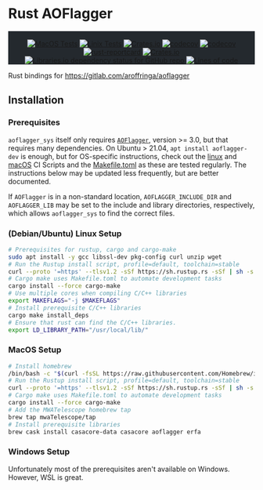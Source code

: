 # Rust AOFlagger

<!-- markdownlint-disable MD033 -->
<div class="bg-gray-dark" align="center" style="background-color:#24292e">
<br/>
<a href="https://github.com/MWATelescope/rust-aoflagger/actions/workflows/linux_test.yml">
  <img src="https://github.com/MWATelescope/rust-aoflagger/actions/workflows/linux_test.yml/badge.svg" alt="MacOS Tests"></a>
<a href="https://github.com/MWATelescope/rust-aoflagger/actions/workflows/macos_test.yml">
  <img src="https://github.com/MWATelescope/rust-aoflagger/actions/workflows/macos_test.yml/badge.svg" alt="Linix Tests"></a>
<a href="https://crates.io/crates/aoflagger_sys">
  <img alt="Crates.io" src="https://img.shields.io/crates/d/aoflagger_sys?label=crates.io%20%E2%AC%87%EF%B8%8F"></a>
<a href="https://docs.rs/crate/aoflagger_sys/">
  <img src="https://docs.rs/aoflagger_sys/badge.svg" alt="codecov"></a>
<a href="https://codecov.io/gh/MWATelescope/rust-aoflagger">
  <img src="https://codecov.io/gh/MWATelescope/rust-aoflagger/branch/main/graph/badge.svg?token=PK2KYEZOW9" alt="codecov"></a>
<a href="https://rust-reportcard.xuri.me/report/github.com/mwatelescope/rust-aoflagger">
  <img src="https://rust-reportcard.xuri.me/badge/github.com/mwatelescope/rust-aoflagger" alt="rust-reportcard"></a>
<a href="https://github.com/MWATelescope/rust-aoflagger/blob/main/LICENSE">
  <img alt="Crates.io" src="https://img.shields.io/crates/l/aoflagger_sys"></a>
<a href="https://deps.rs/crate/aoflagger_sys/">
  <img alt="Libraries.io dependency status for GitHub repo" src="https://img.shields.io/librariesio/github/mwatelescope/rust-aoflagger"></a>
<a href="">
  <img alt="Lines of code" src="https://img.shields.io/tokei/lines/github/mwatelescope/rust-aoflagger"></a>
</div>

Rust bindings for <https://gitlab.com/aroffringa/aoflagger>

## Installation

### Prerequisites

`aoflagger_sys` itself only requires
[`AOFlagger`](https://gitlab.com/aroffringa/aoflagger), version >= 3.0, but that
requires many dependencies. On Ubuntu > 21.04, `apt install aoflagger-dev` is
enough, but for OS-specific instructions, check out the
[linux](https://github.com/MWATelescope/rust-aoflagger/blob/main/.github/workflows/linux_test.yml)
and
[macOS](https://github.com/MWATelescope/rust-aoflagger/blob/main/.github/workflows/macos_test.yml)
CI Scripts and the
[Makefile.toml](https://github.com/MWATelescope/rust-aoflagger/blob/main/Makefile.toml)
as these are tested regularly. The instructions below may be updated less
frequently, but are better documented.

If `AOFlagger` is in a non-standard location, `AOFLAGGER_INCLUDE_DIR` and
`AOFLAGGER_LIB` may be set to the include and library directories, respectively,
which allows `aoflagger_sys` to find the correct files.

### (Debian/Ubuntu) Linux Setup

```bash
# Prerequisites for rustup, cargo and cargo-make
sudo apt install -y gcc libssl-dev pkg-config curl unzip wget
# Run the Rustup install script, profile=default, toolchain=stable
curl --proto '=https' --tlsv1.2 -sSf https://sh.rustup.rs -sSf | sh -s -- -y
# Cargo make uses Makefile.toml to automate development tasks
cargo install --force cargo-make
# Use multiple cores when compiling C/C++ libraries
export MAKEFLAGS="-j $MAKEFLAGS"
# Install prerequisite C/C++ libraries
cargo make install_deps
# Ensure that rust can find the C/C++ libraries.
export LD_LIBRARY_PATH="/usr/local/lib/"
```

### MacOS Setup

```bash
# Install homebrew
/bin/bash -c "$(curl -fsSL https://raw.githubusercontent.com/Homebrew/install/HEAD/install.sh)"
# Run the Rustup install script, profile=default, toolchain=stable
curl --proto '=https' --tlsv1.2 -sSf https://sh.rustup.rs -sSf | sh -s -- -y
# Cargo make uses Makefile.toml to automate development tasks
cargo install --force cargo-make
# Add the MWATelescope homebrew tap
brew tap mwaTelescope/tap
# Install prerequisite libraries
brew cask install casacore-data casacore aoflagger erfa
```

### Windows Setup

Unfortunately most of the prerequisites aren't available on Windows. However, WSL is great.
